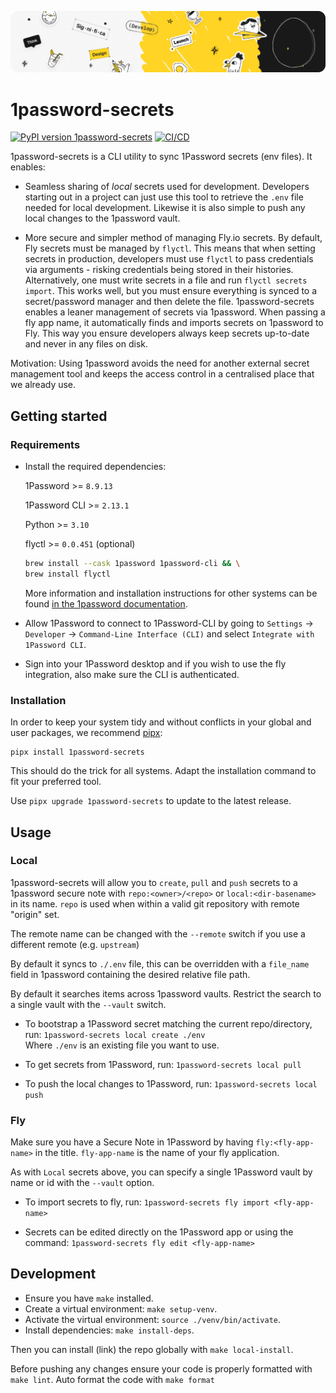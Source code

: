 [![PyPI version 1password-secrets](https://raw.githubusercontent.com/significa/.github/main/assets/significa-github-banner-small.png)](https://significa.co)

# 1password-secrets

[![PyPI version 1password-secrets](https://img.shields.io/pypi/v/1password-secrets.svg)](https://pypi.python.org/pypi/1password-secrets/)
[![CI/CD](https://github.com/significa/1password-secrets/actions/workflows/ci-cd.yaml/badge.svg)](https://github.com/significa/1password-secrets/actions/workflows/ci-cd.yaml)

1password-secrets is a CLI utility to sync 1Password secrets (env files). It enables:

- Seamless sharing of _local_ secrets used for development.
  Developers starting out in a project can just use this tool to retrieve the `.env` file needed for
  local development.
  Likewise it is also simple to push any local changes to the 1password vault.

- More secure and simpler method of managing Fly.io secrets.
  By default, Fly secrets must be managed by `flyctl`. This means that when setting secrets in
  production, developers must use `flyctl` to pass credentials via arguments - risking credentials
  being stored in their histories. Alternatively, one must write secrets in a file and run
  `flyctl secrets import`. This works well, but you must ensure everything is synced to a
  secret/password manager and then delete the file.
  1password-secrets enables a leaner management of secrets via 1password. When passing a fly app name, it
  automatically finds and imports secrets on 1password to Fly. This way you ensure
  developers always keep secrets up-to-date and never in any files on disk.

Motivation: Using 1password avoids the need for another external secret management tool and keeps
the access control in a centralised place that we already use.

## Getting started

### Requirements

- Install the required dependencies:

  1Password >= `8.9.13`

  1Password CLI >= `2.13.1`

  Python >= `3.10`

  flyctl >= `0.0.451` (optional)

  ```sh
  brew install --cask 1password 1password-cli && \
  brew install flyctl
  ```

  More information and installation instructions for other systems can be found
  [in the 1password documentation](https://developer.1password.com/docs/cli/get-started/).

- Allow 1Password to connect to 1Password-CLI by going to `Settings` -> `Developer` ->
  `Command-Line Interface (CLI)` and select `Integrate with 1Password CLI`.

- Sign into your 1Password desktop and if you wish to use the fly integration, also make sure
  the CLI is authenticated.

### Installation

In order to keep your system tidy and without conflicts in your global and user packages,
we recommend [pipx](https://github.com/pypa/pipx?tab=readme-ov-file):

```
pipx install 1password-secrets
```

This should do the trick for all systems.
Adapt the installation command to fit your preferred tool.

Use `pipx upgrade 1password-secrets` to update to the latest release.

## Usage

### Local

1password-secrets will allow you to `create`, `pull` and `push` secrets to a 1password secure note
with `repo:<owner>/<repo>` or `local:<dir-basename>` in its name. `repo` is used when within a valid
git repository with remote "origin" set.

The remote name can be changed with the `--remote` switch if you use a different remote
(e.g. `upstream`)

By default it syncs to `./.env` file, this can be overridden with a `file_name` field in 1password
containing the desired relative file path.

By default it searches items across 1password vaults. Restrict the search to a single vault with the
`--vault` switch.

- To bootstrap a 1Password secret matching the current repo/directory, run:
  `1password-secrets local create ./env`  
  Where `./env` is an existing file you want to use.

- To get secrets from 1Password, run:
  `1password-secrets local pull`

- To push the local changes to 1Password, run:
  `1password-secrets local push`

### Fly

Make sure you have a Secure Note in 1Password by having `fly:<fly-app-name>` in the title. `fly-app-name`
is the name of your fly application.

As with `Local` secrets above, you can specify a single 1Password vault by name or id with the
`--vault` option.

- To import secrets to fly, run:
  `1password-secrets fly import <fly-app-name>`

- Secrets can be edited directly on the 1Password app or using the command:
  `1password-secrets fly edit <fly-app-name>`

## Development

- Ensure you have `make` installed.
- Create a virtual environment: `make setup-venv`.
- Activate the virtual environment: `source ./venv/bin/activate`.
- Install dependencies: `make install-deps`.

Then you can install (link) the repo globally with `make local-install`.

Before pushing any changes ensure your code is properly formatted with `make lint`.
Auto format the code with `make format`
